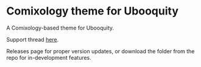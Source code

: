 # Comixology theme for Ubooquity

A Comixology-based theme for Ubooquity.

Support thread [here](https://ubooquity.userecho.com/communities/1/topics/756-comixology-theme-v2-finally-released).

Releases page for proper version updates, or download the folder from the repo for in-development features.
